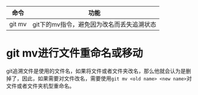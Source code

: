 | 命令   | 功能                                      |
| ------ | ----------------------------------------- |
| git mv | git下的mv指令，避免因为改名而丢失追溯状态 |
# git mv进行文件重命名或移动
git追溯文件是使用的文件名，如果将文件或者文件夹改名，那么他就会认为是删掉了，因此，如果需要对文件改名，需要使用`git mv <old name> <new name>`对文件或者文件夹机型重命名。